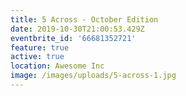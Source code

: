```yaml
---
title: 5 Across - October Edition
date: 2019-10-30T21:00:53.429Z
eventbrite_id: '66681352721'
feature: true
active: true
location: Awesome Inc
image: /images/uploads/5-across-1.jpg
---
```


